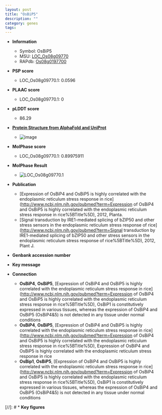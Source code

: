 ```yaml
---
layout: post
title: "OsBiP5"
description: ""
category: genes
tags: 
---
```


* **Information**  
    + Symbol: OsBiP5  
    + MSU: [LOC_Os08g09770](http://rice.plantbiology.msu.edu/cgi-bin/ORF_infopage.cgi?orf=LOC_Os08g09770)  
    + RAPdb: [Os08g0197700](http://rapdb.dna.affrc.go.jp/viewer/gbrowse_details/irgsp1?name=Os08g0197700)  

* **PSP score**  
    + LOC_Os08g09770.1: 0.0596 

* **PLAAC score**  
    + LOC_Os08g09770.1: 0 

* **pLDDT score**
    + 86.29

* **[Protein Structure from AlphaFold and UniProt](https://www.uniprot.org/uniprotkb/Q6Z058/entry#structure)**
    + ![image](https://ricepsp.github.io/images/Q6/AF-Q6Z058-F1.png)

* **MolPhase score**
    + LOC_Os08g09770.1: 0.89975911

* **MolPhase Result**
    + ![LOC_Os08g09770.1](https://304243504.github.io/Pictures/LOC_Os08g/LOC_Os08g09770.1.png)

* **Publication**  
    + [Expression of OsBiP4 and OsBiP5 is highly correlated with the endoplasmic reticulum stress response in rice](http://www.ncbi.nlm.nih.gov/pubmed?term=Expression of OsBiP4 and OsBiP5 is highly correlated with the endoplasmic reticulum stress response in rice%5BTitle%5D), 2012, Planta.
    + [Signal transduction by IRE1-mediated splicing of bZIP50 and other stress sensors in the endoplasmic reticulum stress response of rice](http://www.ncbi.nlm.nih.gov/pubmed?term=Signal transduction by IRE1-mediated splicing of bZIP50 and other stress sensors in the endoplasmic reticulum stress response of rice%5BTitle%5D), 2012, Plant J.

* **Genbank accession number**  

* **Key message**  

* **Connection**  
    + __OsBiP4__, __OsBiP5__, [Expression of OsBiP4 and OsBiP5 is highly correlated with the endoplasmic reticulum stress response in rice](http://www.ncbi.nlm.nih.gov/pubmed?term=Expression of OsBiP4 and OsBiP5 is highly correlated with the endoplasmic reticulum stress response in rice%5BTitle%5D), OsBiP1 is constitutively expressed in various tissues, whereas the expression of OsBiP4 and OsBiP5 (OsBiP4&5) is not detected in any tissue under normal conditions
    + __OsBiP4__, __OsBiP5__, [Expression of OsBiP4 and OsBiP5 is highly correlated with the endoplasmic reticulum stress response in rice](http://www.ncbi.nlm.nih.gov/pubmed?term=Expression of OsBiP4 and OsBiP5 is highly correlated with the endoplasmic reticulum stress response in rice%5BTitle%5D), Expression of OsBiP4 and OsBiP5 is highly correlated with the endoplasmic reticulum stress response in rice
    + __OsBip1__, __OsBiP5__, [Expression of OsBiP4 and OsBiP5 is highly correlated with the endoplasmic reticulum stress response in rice](http://www.ncbi.nlm.nih.gov/pubmed?term=Expression of OsBiP4 and OsBiP5 is highly correlated with the endoplasmic reticulum stress response in rice%5BTitle%5D), OsBiP1 is constitutively expressed in various tissues, whereas the expression of OsBiP4 and OsBiP5 (OsBiP4&5) is not detected in any tissue under normal conditions

[//]: # * **Key figures**  


